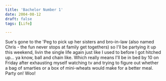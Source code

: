 ```yaml
---
title: 'Bachelor Number 1'
date: 2004-08-12
draft: false
tags: [Life]

---
```


Sue's gone to the 'Peg to pick up her sisters and bro-in-law (also named Chris - the fun never stops at family get togethers) so I'll be partying it up this weekend, livin the single life again just like I used to before I got hitched up... ya know, ball and chain like. Which really means I'll be in bed by 10 on Friday after exhausting myself watching tv and trying to figure out whether a bag of smarties or a box of mini-wheats would make for a better meal. Party on! Woo!